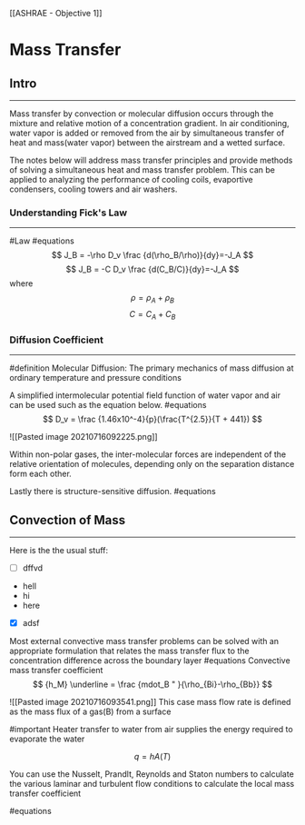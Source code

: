 [[ASHRAE - Objective 1]]

# Mass Transfer 

## Intro 
---
Mass transfer by convection or molecular diffusion occurs through the mixture and relative motion of a concentration gradient. In air conditioning, water vapor is added or removed from the air by simultaneous transfer of heat and mass(water vapor) between the airstream and a wetted surface.

The notes below will address mass transfer principles and provide methods of solving a simultaneous heat and mass transfer problem. This can be applied to analyzing the performance of cooling coils, evaportive condensers, cooling towers and air washers.

### Understanding Fick's Law 
---
#Law 
#equations 
$$
J_B = -\rho D_v \frac {d(\rho_B/\rho)}{dy}=-J_A
$$
$$
J_B = -C D_v \frac {d(C_B/C)}{dy}=-J_A
$$
where 
$$
\rho = \rho_A + \rho_B
$$
$$
C = C_A + C_B
$$

### Diffusion Coefficient

---

#definition 
Molecular Diffusion: The primary mechanics of mass diffusion at ordinary temperature and pressure conditions

A simplified intermolecular potential field function of water vapor and air can be used such as the equation below.
#equations 
$$
D_v = \frac {1.46x10^-4}{p}(\frac{T^{2.5}}{T + 441})
$$

![[Pasted image 20210716092225.png]]

Within non-polar gases, the inter-molecular forces are independent of the relative orientation of molecules, depending only on the separation distance form each other. 

Lastly there is structure-sensitive diffusion. 
#equations 


## Convection of Mass 
----

Here is the the usual stuff:

- [ ] dffvd


- hell
- hi
- here
- [x] adsf


Most external convective mass transfer problems can be solved with an appropriate formulation that relates the mass transfer flux to the concentration difference across the boundary layer 
#equations 
Convective mass transfer coefficient 
$$ 
{h_M} \underline = \frac {mdot_B " }{\rho_{Bi}-\rho_{Bb}}
$$

![[Pasted image 20210716093541.png]]
This case mass flow rate is defined as the mass flux of a gas(B) from a surface 

#important 
Heater transfer to water from air supplies the energy required to evaporate the water 

$$
q=hA(T)
$$

You can use the Nusselt, Prandlt, Reynolds and Staton numbers to calculate the various laminar and turbulent flow conditions to calculate the local mass transfer coefficient 

#equations 